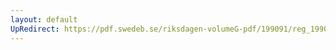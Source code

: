 ```yaml
---
layout: default
UpRedirect: https://pdf.swedeb.se/riksdagen-volumeG-pdf/199091/reg_199091/reg_199091_0098.pdf
---
```


